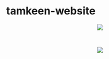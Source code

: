 # tamkeen-website

<p align="center"><img src="1.png"></p>
<br/>
<p align="center"><img src="2.png"></p>
